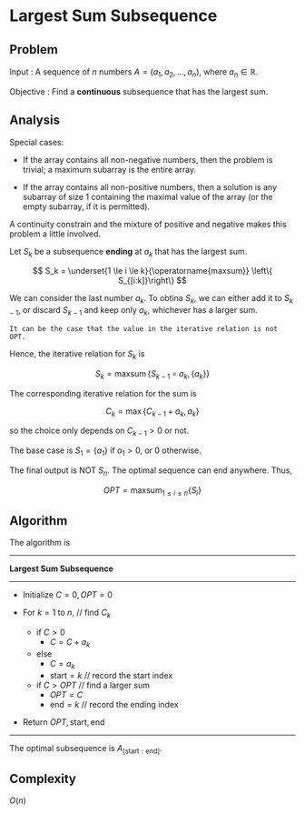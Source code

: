 # Largest Sum Subsequence


## Problem

Input
: A sequence of $n$ numbers $A = (a_1, a_2, \ldots, a_n)$, where $a_n \in \mathbb{R}$.

Objective
: Find a **continuous** subsequence that has the largest sum.

## Analysis


Special cases:

- If the array contains all non-negative numbers, then the problem is trivial; a maximum subarray is the entire array.

- If the array contains all non-positive numbers, then a solution is any subarray of size 1 containing the maximal value of the array (or the empty subarray, if it is permitted).

A continuity constrain and the mixture of positive and negative makes this problem a little involved.

Let $S_k$ be a subsequence **ending** at $a_k$ that has the largest sum.

$$
S_k = \underset{1 \le i \le k}{\operatorname{maxsum}}   \left\{ S_{[i:k]}\right\}
$$


We can consider the last number $a_k$. To obtina $S_k$, we can either add it to $S_{k-1}$, or discard $S_{k-1}$ and keep only $a_k$, whichever has a larger sum.

```{margin} Takeaway
It can be the case that the value in the iterative relation is not OPT.
```

Hence, the iterative relation for $S_k$ is

$$
S_k = \operatorname{maxsum}  \left\{ S_{k-1} \circ a_k, \left\{ a_k \right\} \right\}
$$

The corresponding iterative relation for the sum is

$$
C_k = \max \left\{ C_{k-1} + a_k, a_k \right\}
$$

so the choice only depends on $C_{k-1} >0$ or not.

The base case is $S_1= \left\{ a_1 \right\}$ if $a_1 > 0$, or $0$ otherwise.

The final output is NOT $S_n$. The optimal sequence can end anywhere. Thus,

$$OPT = \operatorname{maxsum}  _{1 \le i \le n} \left\{ S_i \right\}$$

## Algorithm

The algorithm is

---
**Largest Sum Subsequence**

---
- Initialize $C=0, OPT=0$

- For $k=1$ to $n$, // find $C_k$

  - if $C>0$
    - $C = C + a_k$
  - else
    - $C = a_k$
    - $\text{start}  = k$ // record the start index
  - if $C>OPT$ // find a larger sum
    - $OPT = C$
    - $\text{end}  = k$ // record the ending index

- Return $OPT, \text{start} , \text{end}$
---

The optimal subsequence is $A_{[\text{start}: \text{end}]}$.

## Complexity

$O(n)$

